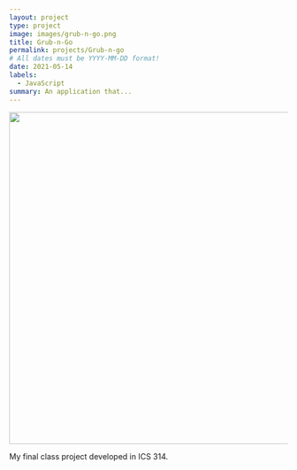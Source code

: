 ```yaml
---
layout: project
type: project
image: images/grub-n-go.png
title: Grub-n-Go
permalink: projects/Grub-n-go
# All dates must be YYYY-MM-DD format!
date: 2021-05-14
labels:
  - JavaScript
summary: An application that...
---
```


<img src="https://grub-n-go.github.io/image/landingpage.PNG" width="600">

My final class project developed in ICS 314.

